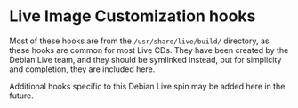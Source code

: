# Live Image Customization hooks

Most of these hooks are from the `/usr/share/live/build/` directory, as these hooks are common for most Live CDs.  They have been created by the Debian Live team, and they should be symlinked instead, but for simplicity and completion, they are included here.

Additional hooks specific to this Debian Live spin may be added here in the future.
